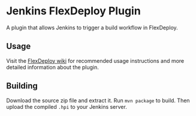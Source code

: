 # Jenkins FlexDeploy Plugin
A plugin that allows Jenkins to trigger a build workflow in FlexDeploy.

## Usage
Visit the [FlexDeploy wiki](https://flexagon.atlassian.net/wiki/display/FD403/Recommended+Usage) for recommended usage instructions and more detailed information about the plugin.

## Building
Download the source zip file and extract it. Run `mvn package` to build. Then upload the compiled `.hpi` to your Jenkins server.
